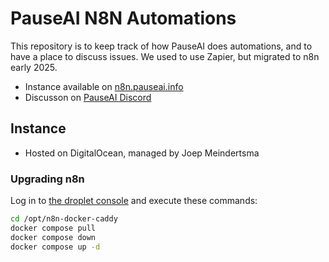 # PauseAI N8N Automations

This repository is to keep track of how PauseAI does automations, and to have a place to discuss issues.
We used to use Zapier, but migrated to n8n early 2025.

- Instance available on [n8n.pauseai.info](https://n8n.pauseai.info/)
- Discusson on [PauseAI Discord](https://discord.com/channels/1100491867675709580/1384190832562671718/1384190832562671718)

## Instance

- Hosted on DigitalOcean, managed by Joep Meindertsma 

### Upgrading n8n

Log in to [the droplet console](https://cloud.digitalocean.com/droplets/502581104/graphs?i=4e6187&period=hour) and execute these commands: 

```sh
cd /opt/n8n-docker-caddy
docker compose pull
docker compose down
docker compose up -d
```
